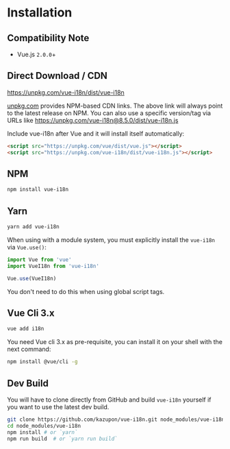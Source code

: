 # Installation

## Compatibility Note

- Vue.js `2.0.0`+

## Direct Download / CDN

<https://unpkg.com/vue-i18n/dist/vue-i18n>

[unpkg.com](https://unpkg.com) provides NPM-based CDN links. The above link will always point to the latest release on NPM. You can also use a specific version/tag via URLs like <https://unpkg.com/vue-i18n@8.5.0/dist/vue-i18n.js>

Include vue-i18n after Vue and it will install itself automatically:

    
```html    
<script src="https://unpkg.com/vue/dist/vue.js"></script>
<script src="https://unpkg.com/vue-i18n/dist/vue-i18n.js"></script>
```

## NPM
    
```sh
npm install vue-i18n
``` 

## Yarn
    
```sh
yarn add vue-i18n
```

When using with a module system, you must explicitly install the `vue-i18n`
via `Vue.use()`:

    
```javascript
import Vue from 'vue'
import VueI18n from 'vue-i18n'

Vue.use(VueI18n)
```

You don't need to do this when using global script tags.

## Vue Cli 3.x
    
```sh
vue add i18n
```

You need Vue cli 3.x as pre-requisite, you can install it on your shell with the next command:

```sh
npm install @vue/cli -g
```

## Dev Build

You will have to clone directly from GitHub and build `vue-i18n` yourself if you want to use the latest dev build.

```sh
git clone https://github.com/kazupon/vue-i18n.git node_modules/vue-i18n
cd node_modules/vue-i18n
npm install # or `yarn`
npm run build  # or `yarn run build`
```
